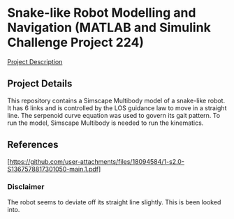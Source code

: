 # Snake-like Robot Modelling and Navigation (MATLAB and Simulink Challenge Project 224)

[Project Description](https://github.com/mathworks/MATLAB-Simulink-Challenge-Project-Hub)

## Project Details
This repository contains a Simscape Multibody model of a snake-like robot. It has 6 links and is controlled by the LOS guidance law to move in a straight line. The serpenoid curve equation was used to govern its gait pattern.
To run the model, Simscape Multibody is needed to run the kinematics.

## References
[https://github.com/user-attachments/files/18094584/1-s2.0-S1367578817301050-main.1.pdf]

### Disclaimer
The robot seems to deviate off its straight line slightly. This is been looked into.
